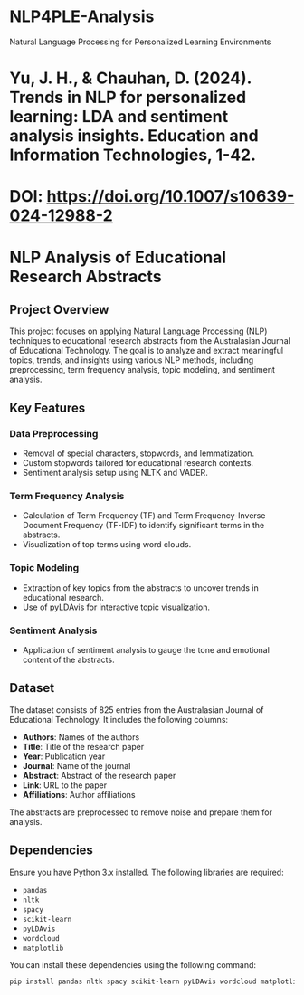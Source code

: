 # NLP4PLE-Analysis
Natural Language Processing for Personalized Learning Environments

# Yu, J. H., & Chauhan, D. (2024). Trends in NLP for personalized learning: LDA and sentiment analysis insights. Education and Information Technologies, 1-42.
# DOI: https://doi.org/10.1007/s10639-024-12988-2

# NLP Analysis of Educational Research Abstracts

## Project Overview
This project focuses on applying Natural Language Processing (NLP) techniques to educational research abstracts from the Australasian Journal of Educational Technology. The goal is to analyze and extract meaningful topics, trends, and insights using various NLP methods, including preprocessing, term frequency analysis, topic modeling, and sentiment analysis.

## Key Features
### Data Preprocessing
- Removal of special characters, stopwords, and lemmatization.
- Custom stopwords tailored for educational research contexts.
- Sentiment analysis setup using NLTK and VADER.

### Term Frequency Analysis
- Calculation of Term Frequency (TF) and Term Frequency-Inverse Document Frequency (TF-IDF) to identify significant terms in the abstracts.
- Visualization of top terms using word clouds.

### Topic Modeling
- Extraction of key topics from the abstracts to uncover trends in educational research.
- Use of pyLDAvis for interactive topic visualization.

### Sentiment Analysis
- Application of sentiment analysis to gauge the tone and emotional content of the abstracts.

## Dataset
The dataset consists of 825 entries from the Australasian Journal of Educational Technology. It includes the following columns:
- **Authors**: Names of the authors
- **Title**: Title of the research paper
- **Year**: Publication year
- **Journal**: Name of the journal
- **Abstract**: Abstract of the research paper
- **Link**: URL to the paper
- **Affiliations**: Author affiliations

The abstracts are preprocessed to remove noise and prepare them for analysis.

## Dependencies
Ensure you have Python 3.x installed. The following libraries are required:
- `pandas`
- `nltk`
- `spacy`
- `scikit-learn`
- `pyLDAvis`
- `wordcloud`
- `matplotlib`

You can install these dependencies using the following command:
```sh
pip install pandas nltk spacy scikit-learn pyLDAvis wordcloud matplotlib
